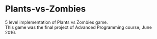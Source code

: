# Plants-vs-Zombies
5 level implementation of Plants vs Zombies game.<br />
This game was the final project of Advanced Programming course, June 2016.
